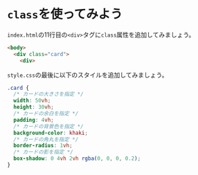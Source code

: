 # `class`を使ってみよう

`index.html`の11行目の`<div>`タグに`class`属性を追加してみましょう。

```html
<body>
  <div class="card">
    <div>
```

`style.css`の最後に以下のスタイルを追加してみましょう。

```css
.card {
  /* カードの大きさを指定 */
  width: 50vh;
  height: 30vh;
  /* カードの余白を指定 */
  padding: 4vh;
  /* カードの背景色を指定 */
  background-color: khaki;
  /* カードの角丸を指定 */
  border-radius: 1vh;
  /* カードの影を指定 */
  box-shadow: 0 4vh 2vh rgba(0, 0, 0, 0.2);
}
```
